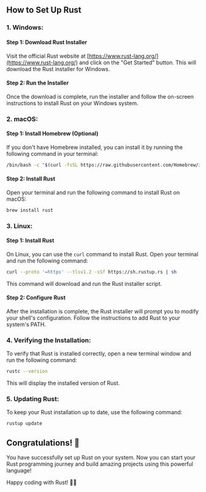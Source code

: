 ## How to Set Up Rust

### 1. Windows:

#### Step 1: Download Rust Installer

Visit the official Rust website at [https://www.rust-lang.org/](https://www.rust-lang.org/) and click on the "Get Started" button. This will download the Rust installer for Windows.

#### Step 2: Run the Installer

Once the download is complete, run the installer and follow the on-screen instructions to install Rust on your Windows system.

### 2. macOS:

#### Step 1: Install Homebrew (Optional)

If you don't have Homebrew installed, you can install it by running the following command in your terminal:


```bash
/bin/bash -c "$(curl -fsSL https://raw.githubusercontent.com/Homebrew/install/HEAD/install.sh)"
```

#### Step 2: Install Rust

Open your terminal and run the following command to install Rust on macOS:

```bash
brew install rust
```

### 3. Linux:

#### Step 1: Install Rust

On Linux, you can use the `curl` command to install Rust. Open your terminal and run the following command:

```bash
curl --proto '=https' --tlsv1.2 -sSf https://sh.rustup.rs | sh
```

This command will download and run the Rust installer script.

#### Step 2: Configure Rust

After the installation is complete, the Rust installer will prompt you to modify your shell's configuration. Follow the instructions to add Rust to your system's PATH.

### 4. Verifying the Installation:

To verify that Rust is installed correctly, open a new terminal window and run the following command:

```bash
rustc --version
```

This will display the installed version of Rust.

### 5. Updating Rust:

To keep your Rust installation up to date, use the following command:

```bash
rustup update
```

## Congratulations! 🎉

You have successfully set up Rust on your system. Now you can start your Rust programming journey and build amazing projects using this powerful language!

Happy coding with Rust! 🦀🚀
